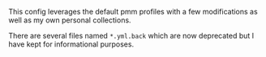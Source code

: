 This config leverages the default pmm profiles with a few modifications as well as my own personal collections.

There are several files named `*.yml.back` which are now deprecated but I have kept for informational purposes.
